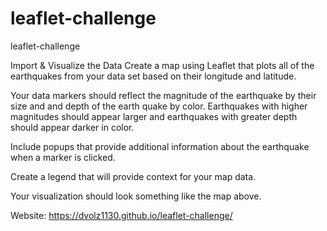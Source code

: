 # leaflet-challenge
leaflet-challenge</br>

Import & Visualize the Data
Create a map using Leaflet that plots all of the earthquakes from your data set based on their longitude and latitude.

Your data markers should reflect the magnitude of the earthquake by their size and and depth of the earth quake by color. Earthquakes with higher magnitudes should appear larger and earthquakes with greater depth should appear darker in color.

Include popups that provide additional information about the earthquake when a marker is clicked.

Create a legend that will provide context for your map data.

Your visualization should look something like the map above.

Website: https://dvolz1130.github.io/leaflet-challenge/
</br>
